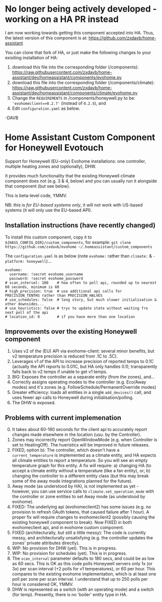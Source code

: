 # No longer being actively developed - working on a HA PR instead

I am now working towards getting this component accepted into HA.  Thus, the latest version of this component is at: https://github.com/zxdavb/home-assistant

You can clone that fork of HA, or just make the following changes to your exisiting installation of HA:
 1. download this file into the corresponding folder (/components): https://raw.githubusercontent.com/zxdavb/home-assistant/dev/homeassistant/components/evohome.py 
 2. download this file into the corresponding folder (/components/climate): https://raw.githubusercontent.com/zxdavb/home-assistant/dev/homeassistant/components/climate/evohome.py
 3. Change the `REQUIREMENTS` in /components/honeywell.py to be: `'evohomeclient==0.2.7'` (instead of `0.2.5`), and 
 4. Edit `configuration.yaml` as below.
 
-DAVB


# Home Assistant Custom Component for Honeywell Evotouch

Support for Honeywell (EU-only) Evohome installations: one controller, multiple heating zones and (optionally), DHW.

It provides much functionality that the existing Honeywell climate component does not (e.g. 3 & 4, below) and you can usually run it alongside that component (but see below).

This is beta-level code, YMMV.

NB: this is _for EU-based systems only_, it will not work with US-based systems (it will only use the EU-based API).

## Installation instructions (have recently changed)

To install this custom component, copy it to `${HASS_CONFIG_DIR}/custom_components`, for example:
  `git clone https://github.com/zxdavb/evohome ~/.homeassistant/custom_components`

The `configuration.yaml` is as below (note `evohome:` rather than `climate:` & `- platform: honeywell`)...
```
evohome:
  username: !secret evohome_username
  password: !secret evohome_password
# scan_interval: 180    # how often to poll api, rounded up to nearest 60 seconds, minimum is 60
# high_precision: true  # use additional api calls for PRECISION_TENTHS rather than PRECISION_HALVES
# use_schedules: false  # long story, but much slower initialisation & other downsides...
# use_heuristics: false # trys to update state without waiting fro next poll of the api
# location_id: 0        # if you have more than one location

```

## Improvements over the existing Honeywell component

1. Uses v2 of the (EU) API via evohome-client: several minor benefits, but v2 temperature precision is reduced from .1C to .5C).
2. Leverages v1 of the API to increase precision of reported temps to 0.1C (actually the API reports to 0.01C, but HA only handles 0.1); transparently falls back to v2 temps if unable to get v1 temps. 
3. BIG: Exposes the controller as a separate entity (from the zones), and...
4. Correctly assigns operating modes to the controller (e.g. Eco/Away modes) and it's zones (e.g. FollowSchedule/PermanentOverride modes)
5. Greater efficiency: loads all entities in a single `add_devices()` call, and uses fewer api calls to Honeywell during initialisation/polling.
6. The DHW is exposed.


## Problems with current implemenation

0. It takes about 60-180 seconds for the client api to accurately report changes made elsewhere in the location (usu. by the Controller). 
0. Zones may incorrectly report OpenWindowMode (e.g. when Controller is set to HeatingOff).  The hueristics will be improved in future releases.
1. FIXED, option b): The controller, which doesn't have a `current_temperature` is implemented as a climate entity, and HA expects all climate entities to report a temperature.  So you will see an empty temperature graph for this entity.  A fix will require: a) changing HA (to accept a climate entity without a temperature (like a fan entity), or; b) changing the controller to a different entity class (but this may break some of the away mode integrations planned for the future).
2. Away mode (as understood by HA), is not implemented as yet - however, you can use service calls to `climate.set_operation_mode` with the controller or zone entities to set Away mode (as understood by evohome).
3. FIXED: The underlying api (evohomeclient2) has some issues (e.g. no provision to refresh OAuth tokens, that caused failure after 1 hour).  A proper fix will require changes to evohomeclient2 (possibly causing the existing honeywell component to break).  Now FIXED in both evohomeclient api, and in evohome custom component.
4. FIXED (architecturally, but still a little messy): The code is currently messy, and architecturally unsatisfying (e.g. the controller updates the zones' private attributes directly).
5. WIP: No provision for DHW (yet).  This is in progress.
6. WIP: No provision for schedules (yet).  This is in progress.
7. The `scan_interval` parameter defaults to 180 secs, and could be as low as 60 secs.  This is OK as this code polls Honeywell servers only 1x (or 3x) per scan interval (+2 polls for v1 temperatures), or 60 per hour.  This compares to the existing evohome implementation, which is at least one poll per zone per scan interval.  I understand that up to 250 polls per hour is considered OK, YMMV.
8. DHW is represented as a switch (with an operating mode) and a switch (for temp).  Presently, there is no 'boiler' entity type in HA.
